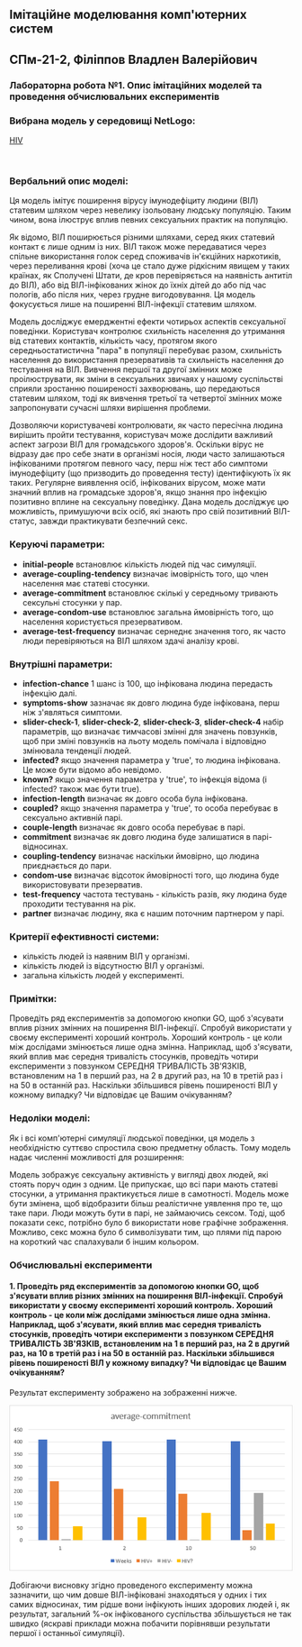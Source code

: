 ## Імітаційне моделювання комп'ютерних систем
## СПм-21-2, **Філіппов Владлен Валерійович**
### Лабораторна робота №**1**. Опис імітаційних моделей та проведення обчислювальних експериментів

### Вибрана модель у середовищі NetLogo:
[HIV](https://www.netlogoweb.org/launch#https://www.netlogoweb.org/assets/modelslib/Sample%20Models/Biology/HIV.nlogo)

<br>

### Вербальний опис моделі:
Ця модель імітує поширення вірусу імунодефіциту людини (ВІЛ) статевим шляхом через невелику ізольовану людську популяцію. Таким чином, вона ілюструє вплив певних сексуальних практик на популяцію.

Як відомо, ВІЛ поширюється різними шляхами, серед яких статевий контакт є лише одним із них. ВІЛ також може передаватися через спільне використання голок серед споживачів ін'єкційних наркотиків, через переливання крові (хоча це стало дуже рідкісним явищем у таких країнах, як Сполучені Штати, де кров перевіряється на наявність антитіл до ВІЛ), або від ВІЛ-інфікованих жінок до їхніх дітей до або під час пологів, або після них, через грудне вигодовування. Ця модель фокусується лише на поширенні ВІЛ-інфекції статевим шляхом.

Модель досліджує емерджентні ефекти чотирьох аспектів сексуальної поведінки. Користувач контролює схильність населення до утримання від статевих контактів, кількість часу, протягом якого середньостатистична "пара" в популяції перебуває разом, схильність населення до використання презервативів та схильність населення до тестування на ВІЛ. Вивчення першої та другої змінних може проілюструвати, як зміни в сексуальних звичаях у нашому суспільстві сприяли зростанню поширеності захворювань, що передаються статевим шляхом, тоді як вивчення третьої та четвертої змінних може запропонувати сучасні шляхи вирішення проблеми.

Дозволяючи користувачеві контролювати, як часто пересічна людина вирішить пройти тестування, користувач може дослідити важливий аспект загрози ВІЛ для громадського здоров'я. Оскільки вірус не відразу дає про себе знати в організмі носія, люди часто залишаються інфікованими протягом певного часу, перш ніж тест або симптоми імунодефіциту (що призводить до проведення тесту) ідентифікують їх як таких. Регулярне виявлення осіб, інфікованих вірусом, може мати значний вплив на громадське здоров'я, якщо знання про інфекцію позитивно вплине на сексуальну поведінку. Дана модель досліджує цю можливість, примушуючи всіх осіб, які знають про свій позитивний ВІЛ-статус, завжди практикувати безпечний секс. 

### Керуючі параметри:
- **initial-people** встановлює кількість людей під час симуляції.
- **average-coupling-tendency** визначає імовірність того, що член населення має статеві стосунки.
- **average-commitment** встановлює скількі у середньому тривають сексульні стосунки у пар.
- **average-condom-use** встановлює загальна ймовірність того, що населення користується презервативом.
- **average-test-frequency** визначає сернеднє значення того, як часто люди перевіряються на ВІЛ шляхом здачі аналізу крові.

### Внутрішні параметри:
- **infection-chance** 1 шанс із 100, що інфікована людина передасть інфекцію далі.
- **symptoms-show** зазначає як довго людина буде інфікована, перш ніж з'являться симптоми.
- **slider-check-1**, **slider-check-2**, **slider-check-3**, **slider-check-4** набір параметрів, що визначає тимчасові змінні для значень повзунків, щоб при зміні повзунків на льоту модель помічала і відповідно змінювала тенденції людей.
- **infected?** якщо значення параметра у 'true', то людина інфікована. Це може бути відомо або невідомо.
- **known?** якщо значення параметра у 'true', то інфекція відома (і infected? також має бути true).
- **infection-length** визначає як довго особа була інфікована.
- **coupled?** якщо значення параметра у 'true', то особа перебуває в сексуально активній парі.
- **couple-length** визначає як довго особа перебуває в парі.
- **commitment** визначає як довго людина буде залишатися в парі-відносинах.
- **coupling-tendency** визначає наскільки ймовірно, що людина приєднається до пари.
- **condom-use** визначає відсоток ймовірності того, що людина буде використовувати презерватив.
- **test-frequency** частота тестувань - кількість разів, яку людина буде проходити тестування на рік.
- **partner** визначає людину, яка є нашим поточним партнером у парі.

### Критерії ефективності системи:
- кількість людей із наявним ВІЛ у організмі.
- кількість людей із відсутностю ВІЛ у організмі.
- загальна кількість людей у експерименті.

### Примітки:
Проведіть ряд експериментів за допомогою кнопки GO, щоб з'ясувати вплив різних змінних на поширення ВІЛ-інфекції. Спробуй використати у своєму експерименті хороший контроль. Хороший контроль - це коли між дослідами змінюється лише одна змінна. Наприклад, щоб з'ясувати, який вплив має середня тривалість стосунків, проведіть чотири експерименти з повзунком СЕРЕДНЯ ТРИВАЛІСТЬ ЗВ'ЯЗКІВ, встановленим на 1 в перший раз, на 2 в другий раз, на 10 в третій раз і на 50 в останній раз. Наскільки збільшився рівень поширеності ВІЛ у кожному випадку? Чи відповідає це Вашим очікуванням?

### Недоліки моделі:
Як і всі комп'ютерні симуляції людської поведінки, ця модель з необхідністю суттєво спростила свою предметну область. Тому модель надає численні можливості для розширення:

Модель зображує сексуальну активність у вигляді двох людей, які стоять поруч один з одним. Це припускає, що всі пари мають статеві стосунки, а утримання практикується лише в самотності. Модель може бути змінена, щоб відобразити більш реалістичне уявлення про те, що таке пари. Люди можуть бути в парі, не займаючись сексом. Тоді, щоб показати секс, потрібно було б використати нове графічне зображення. Можливо, секс можна було б символізувати тим, що плями під парою на короткий час спалахували б іншим кольором.

### Обчислювальні експерименти

#### 1. Проведіть ряд експериментів за допомогою кнопки GO, щоб з'ясувати вплив різних змінних на поширення ВІЛ-інфекції. Спробуй використати у своєму експерименті хороший контроль. Хороший контроль - це коли між дослідами змінюється лише одна змінна. Наприклад, щоб з'ясувати, який вплив має середня тривалість стосунків, проведіть чотири експерименти з повзунком СЕРЕДНЯ ТРИВАЛІСТЬ ЗВ'ЯЗКІВ, встановленим на 1 в перший раз, на 2 в другий раз, на 10 в третій раз і на 50 в останній раз. Наскільки збільшився рівень поширеності ВІЛ у кожному випадку? Чи відповідає це Вашим очікуванням?

Результат експерименту зображено на зображенні нижче.

![Експеримент №1. Середня тривалість стосунків.](experiment-average-commitment-results.png)

Добігаючи висновку згідно проведеного експерименту можна зазначити, що чим довше ВІЛ-інфіковані знаходяться у одних і тих самих відносинах, тим рідше вони інфікують інших здорових людей і, як результат, загальний %-ок інфікованого суспільства збільшується не так швидко (яскраві приклади можна побачити порівнявши результати першої і останньої симуляції).